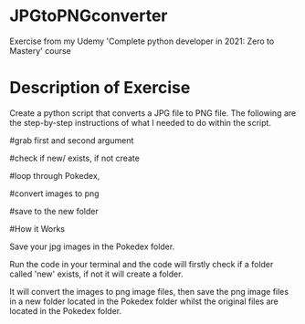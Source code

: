 # JPGtoPNGconverter
Exercise from my Udemy 'Complete python developer in 2021: Zero to Mastery' course


# Description of Exercise
Create a python script that converts a JPG file to PNG file. 
The following are the step-by-step instructions of what I needed to do within the script. 

#grab first and second argument

#check if new/ exists, if not create

#loop through Pokedex, 

#convert images to png

#save to the new folder


#How it Works

Save your jpg images in the Pokedex folder.

Run the code in your terminal and the code will firstly check if a folder called 'new' exists, if not it will create a folder. 

It will convert the images to png image files, then save the png image files in a new folder located in the Pokedex folder whilst the original files are located in the Pokedex folder. 
